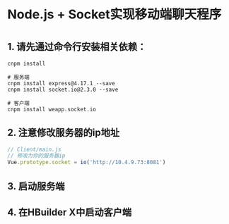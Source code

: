 # Node.js + Socket实现移动端聊天程序

# 

## 1. 请先通过命令行安装相关依赖：

```
cnpm install

# 服务端
cnpm install express@4.17.1 --save
cnpm install socket.io@2.3.0 --save

# 客户端
cnpm install weapp.socket.io
```

## 2. 注意修改服务器的ip地址

```javascript
// Client/main.js
// 修改为你的服务器ip
Vue.prototype.socket = io('http://10.4.9.73:8081')
```

## 3. 启动服务端

## 4. 在HBuilder X中启动客户端

# 

